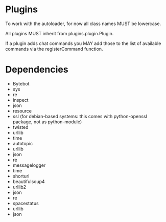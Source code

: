 # Plugins
To work with the autoloader, for now all class names MUST be lowercase.

All plugins MUST inherit from plugins.plugin.Plugin.

If a plugin adds chat commands you MAY add those to the list of available
commands via the registerCommand function.

# Dependencies

* Bytebot
 * sys
 * re
 * inspect
 * json
 * resource
 * ssl (for debian-based systems: this comes with python-openssl package, not as python-module)
 * twisted
 * urllib
 * time
* autotopic
 * urllib
 * json
 * re
* messagelogger
 * time
* shorturl
 * beautifulsoup4
 * urllib2
 * json
 * re
* spacestatus
 * urllib
 * json
